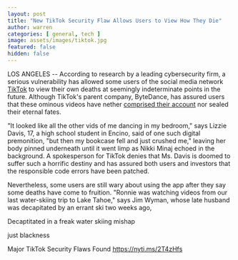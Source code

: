 ```yaml
---
layout: post
title: "New TikTok Security Flaw Allows Users to View How They Die"
author: warren
categories: [ general, tech ]
image: assets/images/tiktok.jpg
featured: false
hidden: false
---
```


LOS ANGELES -- According to research by a leading cybersecurity firm, a serious vulnerability has allowed some users of the social media network [TikTok](https://www.tiktok.com/en/) to view their own deaths at seemingly indeterminate points in the future. Although TikTok's parent company, ByteDance, has assured users that these ominous videos have nether [comprised their account](https://nyti.ms/2T4zHfs) nor sealed their eternal fates.

"It looked like all the other vids of me dancing in my bedroom," says Lizzie Davis, 17, a high school student in Encino, said of one such digital premonition, "but then my bookcase fell and just crushed me," leaving her body pinned underneath until it went limp as Nikki Minaj echoed in the background. A spokesperson for TikTok denies that Ms. Davis is doomed to suffer such a horrific destiny and has assured both users and investors that the responsible code errors have been patched. 

Nevertheless, some users are still wary about using the app after they say some deaths have come to fruition. "Ronnie was watching videos from our last water-skiing trip to Lake Tahoe," says Jim Wyman, whose late husband was decapitated by an errant ski two weeks ago, 



Decaptitated in a freak water skiing mishap

just blackness

Major TikTok Security Flaws Found https://nyti.ms/2T4zHfs

